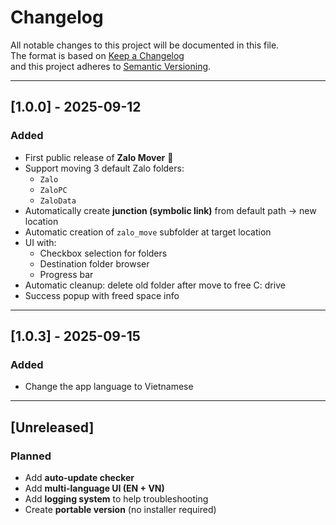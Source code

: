 # Changelog

All notable changes to this project will be documented in this file.  
The format is based on [Keep a Changelog](https://keepachangelog.com/en/1.1.0/)  
and this project adheres to [Semantic Versioning](https://semver.org/).

---

## [1.0.0] - 2025-09-12

### Added

- First public release of **Zalo Mover** 🚀
- Support moving 3 default Zalo folders:
  - `Zalo`
  - `ZaloPC`
  - `ZaloData`
- Automatically create **junction (symbolic link)** from default path → new location
- Automatic creation of `zalo_move` subfolder at target location
- UI with:
  - Checkbox selection for folders
  - Destination folder browser
  - Progress bar
- Automatic cleanup: delete old folder after move to free C: drive
- Success popup with freed space info

---

## [1.0.3] - 2025-09-15

### Added

- Change the app language to Vietnamese

---

## [Unreleased]

### Planned

- Add **auto-update checker**
- Add **multi-language UI (EN + VN)**
- Add **logging system** to help troubleshooting
- Create **portable version** (no installer required)
